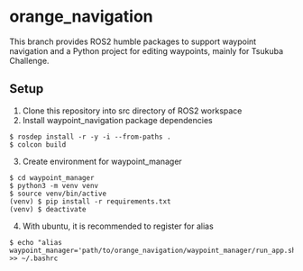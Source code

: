 # orange_navigation
This branch provides ROS2 humble packages to support waypoint navigation and a Python project for editing waypoints, mainly for Tsukuba Challenge.

## Setup
1. Clone this repository into src directory of ROS2 workspace
2. Install waypoint_navigation package dependencies
```
$ rosdep install -r -y -i --from-paths .
$ colcon build
```
3. Create environment for waypoint_manager
```
$ cd waypoint_manager
$ python3 -m venv venv
$ source venv/bin/active
(venv) $ pip install -r requirements.txt
(venv) $ deactivate
```
4. With ubuntu, it is recommended to register for alias
```
$ echo "alias waypoint_manager='path/to/orange_navigation/waypoint_manager/run_app.sh'" >> ~/.bashrc
```
